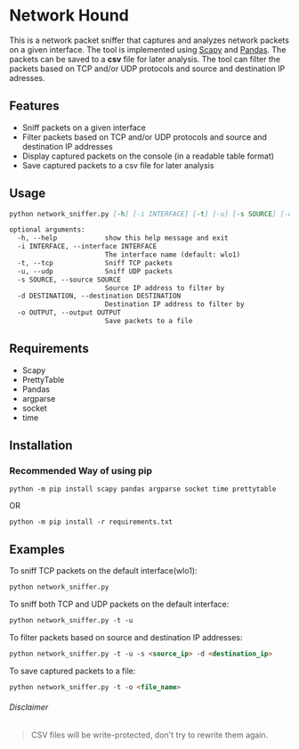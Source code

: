 # Network Hound

This is a network packet sniffer that captures and analyzes network packets on a given interface.
The tool is implemented using [Scapy](https://scapy.net/) and [Pandas](https://pandas.pydata.org/).
The packets can be saved to a **csv** file for later analysis. The tool can filter the packets based on TCP
and/or UDP protocols and source and destination IP adresses.

## Features

* Sniff packets on a given interface
* Filter packets based on TCP and/or UDP protocols and source and destination IP addresses
* Display captured packets on the console (in a readable table format)
* Save captured packets to a csv file for later analysis

## Usage

```md
python network_sniffer.py [-h] [-i INTERFACE] [-t] [-u] [-s SOURCE] [-d DESTINATION] [-o OUTPUT]

optional arguments:
  -h, --help            show this help message and exit
  -i INTERFACE, --interface INTERFACE
                        The interface name (default: wlo1)
  -t, --tcp             Sniff TCP packets
  -u, --udp             Sniff UDP packets
  -s SOURCE, --source SOURCE
                        Source IP address to filter by
  -d DESTINATION, --destination DESTINATION
                        Destination IP address to filter by
  -o OUTPUT, --output OUTPUT
                        Save packets to a file
```

## Requirements
* Scapy
* PrettyTable
* Pandas
* argparse
* socket
* time

## Installation

### Recommended Way of using pip
```
python -m pip install scapy pandas argparse socket time prettytable
```
OR
```
python -m pip install -r requirements.txt
```

## Examples
To sniff TCP packets on the default interface(wlo1):
```md
python network_sniffer.py 
```

To sniff both TCP and UDP packets on the default interface:
```md
python network_sniffer.py -t -u
```

To filter packets based on source and destination IP addresses:
```md
python network_sniffer.py -t -u -s <source_ip> -d <destination_ip> 

```

To save captured packets to a file:
```md
python network_sniffer.py -t -o <file_name>
```

###### Disclaimer
> CSV files will be  write-protected, don't try to rewrite them again.





